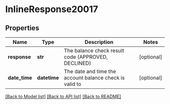 # InlineResponse20017

## Properties
Name | Type | Description | Notes
------------ | ------------- | ------------- | -------------
**response** | **str** | The balance check result code (APPROVED, DECLINED) | [optional] 
**date_time** | **datetime** | The date and time the account balance check is valid to | [optional] 

[[Back to Model list]](../README.md#documentation-for-models) [[Back to API list]](../README.md#documentation-for-api-endpoints) [[Back to README]](../README.md)



